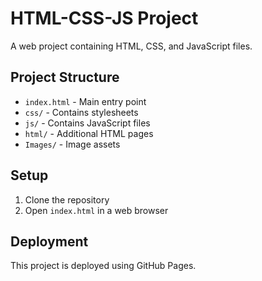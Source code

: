 # HTML-CSS-JS Project

A web project containing HTML, CSS, and JavaScript files.

## Project Structure

- `index.html` - Main entry point
- `css/` - Contains stylesheets
- `js/` - Contains JavaScript files
- `html/` - Additional HTML pages
- `Images/` - Image assets

## Setup

1. Clone the repository
2. Open `index.html` in a web browser

## Deployment

This project is deployed using GitHub Pages.
